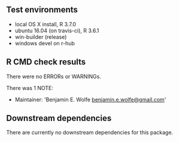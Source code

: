 ## Test environments

* local OS X install, R 3.7.0
* ubuntu 16.04 (on travis-ci), R 3.6.1
* win-builder (release)
* windows devel on r-hub

## R CMD check results

There were no ERRORs or WARNINGs. 

There was 1 NOTE:

* Maintainer: 'Benjamin E. Wolfe <benjamin.e.wolfe@gmail.com>'

## Downstream dependencies

There are currently no downstream dependencies for this package.
